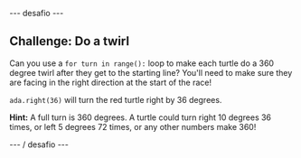 \--- desafio \---

## Challenge: Do a twirl

Can you use a `for turn in range():` loop to make each turtle do a 360 degree twirl after they get to the starting line? You'll need to make sure they are facing in the right direction at the start of the race!

`ada.right(36)` will turn the red turtle right by 36 degrees.

**Hint:** A full turn is 360 degrees. A turtle could turn right 10 degrees 36 times, or left 5 degrees 72 times, or any other numbers make 360!

\--- / desafio \---